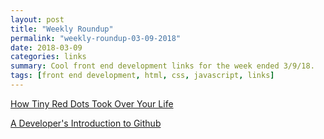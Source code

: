 ```yaml
---
layout: post
title: "Weekly Roundup"
permalink: "weekly-roundup-03-09-2018"
date: 2018-03-09
categories: links
summary: Cool front end development links for the week ended 3/9/18.
tags: [front end development, html, css, javascript, links]
---
```


[How Tiny Red Dots Took Over Your Life](https://medium.com/new-york-times-magazine/how-tiny-red-dots-took-over-your-life-3d650facab4a)

[A Developer's Introduction to Github](https://medium.freecodecamp.org/a-developers-introduction-to-github-1034fa55c0db)
